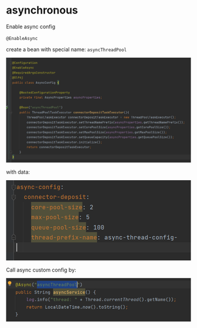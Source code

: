 # asynchronous


Enable async config

`@EnableAsync`

create a bean with special name: `asyncThreadPool`

![img.png](img.png)

with data:

![img_1.png](img_1.png)


Call async custom config by:

![img_2.png](img_2.png)


